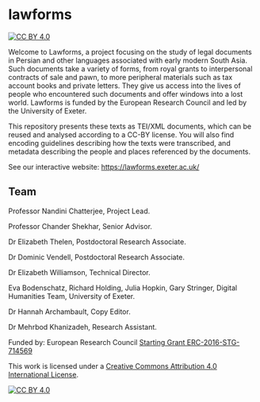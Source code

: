 # lawforms

[![CC BY 4.0][cc-by-shield]][cc-by]

Welcome to Lawforms, a project focusing on the study of legal documents in Persian and other languages associated with early modern South Asia. Such documents take a variety of forms, from royal grants to interpersonal contracts of sale and pawn, to more peripheral materials such as tax account books and private letters. They give us access into the lives of people who encountered such documents and offer windows into a lost world. Lawforms is funded by the European Research Council and led by the University of Exeter.

This repository presents these texts as TEI/XML documents, which can be reused and analysed according to a CC-BY license. You will also find encoding guidelines describing how the texts were transcribed, and metadata describing the people and places referenced by the documents.

See our interactive website: https://lawforms.exeter.ac.uk/

## Team

Professor Nandini Chatterjee, Project Lead.

Professor Chander Shekhar, Senior Advisor.

Dr Elizabeth Thelen, Postdoctoral Research Associate.

Dr Dominic Vendell, Postdoctoral Research Associate.

Dr Elizabeth Williamson, Technical Director.

Eva Bodenschatz, Richard Holding, Julia Hopkin, Gary Stringer, Digital Humanities Team, University of Exeter.

Dr Hannah Archambault, Copy Editor.

Dr Mehrbod Khanizadeh, Research Assistant.

Funded by: European Research Council [Starting Grant ERC-2016-STG-714569](https://erc.easme-web.eu/?p=714569) 

This work is licensed under a
[Creative Commons Attribution 4.0 International License][cc-by].

[![CC BY 4.0][cc-by-image]][cc-by]

[cc-by]: http://creativecommons.org/licenses/by/4.0/
[cc-by-image]: https://i.creativecommons.org/l/by/4.0/88x31.png
[cc-by-shield]: https://img.shields.io/badge/License-CC%20BY%204.0-lightgrey.svg
